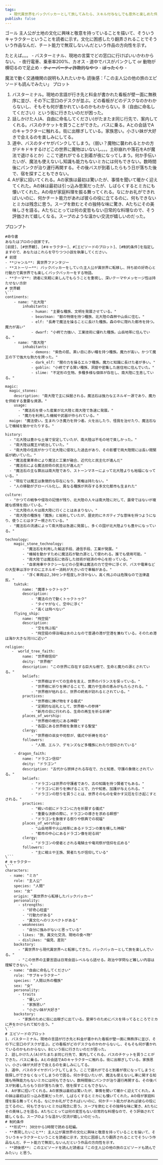 ```yaml
---
tags:
  - 現代異世界をバックパッカーとして旅してみたら、スキル付与なしでも意外と楽しめた件/各話
publish: false
---
```

ゴール
主人公が土地の文化に興味と敬意を持っていることを描いて、そういうキャラクターということを読者に示す。文化に困惑したり翻弄されることでそういう作品なんだ、チート能力で無双しないんだという作品の方向性を示す。

たとえば。。。
	- バスターミナル、現地の言葉でどの窓口に行けばいいかわからない。
	- 夜行電車、乗車率200%、カオス
	- 道中でバスがパンクして or 動物が横切るので足止め
	- ~~ティーパーティ詐欺的なやつ~~
	- ~~ぼったくり~~
	- 

魔法で動く交通機関の説明も入れたいかも
読後感：「この主人公の他の旅のエピソードも読んでみたい」
プロット
1. バスターミナル。現地の言語が行き先と料金が書かれた看板が壁一面に無秩序に並び、その下に窓口のデスクが並ぶ。どの看板がどのデスクなのかわからないし、そもそも何が書かれているのかもわからない。B（自由に命名してください）という街に行きたいのだが困った。
2. 話しかけた人(A、自由に命名してください)がたまたま同じ行先で、案内してくれる。バスのチケットを買うことができた。バスに乗る。Aとの会話でAのキャラクターに触れる。街に出稼ぎしている。家族思い。小さい妹が大好きで会えるのを楽しみにしてる。
3. 道中、バスのタイヤがパンクしてしまう。（弱い？魔物に襲われるとかの方がドキドキするけどこの世界に魔物はいないし。。。土砂崩れや落石をAが魔法で退けるとか）ここで遅れがでると到着が夜になってしまう。何か手伝いたいが、魔法も使えないし知識も能力もないミカには何もできない。数時間後にパンクが治り運行再開する。その後バスが到着したらもう日が落ちた後で、宿を探すこともできない。
4. Aが家に招いてくれる。Aの家族は最初は驚いたが、事情を聞いて暖かく迎えてくれた。Aの妹は最初は引っ込み思案だったが、しばらくするとミカにも懐いてくれた。Aの母が家庭料理を振る舞ってくれる。なにかお礼ができればいいのに、何かチート能力があれば彼らの役に立てるのに、何もできないとミカは残念に思う。スープを飲むとその独特な味に驚き、Aたちにその美味しさを語る。Aたちにとっては何の変哲もない日常的な料理なので、そう評価されて嬉しくなる。スープのような温かい交流が嬉しいのだった。

プロンプト
```text
#命令書
あなたはプロの小説家です。
[前提]、[#世界観]、[#キャラクター]、#[エピソードのプロット]、[#制約条件]を指定しますので、あなたはこれらを守りつつ小説を執筆してください。
# 前提
- **ジャンル**: 異世界ファンタジー
- **ストーリー**: バックパッカーをしていた主人公が異世界に転移し、持ち前の好奇心と行動力で異世界でも楽しくバックパッカーをする物語。
- **テーマ**: 読者に気軽に楽しんでもらうことを重視し、深いテーマやメッセージ性は持たせない方針
# 世界観
\```
continents:
	- name: "北大陸"
	    inhabitants:
	        - human: "主要な種族、文明を発展させている。"
	        - beastman: "獣の特徴を持つ種族、北大陸の森林や山岳に住む。"
	        - elf: "長寿で魔法を操ることに長けた種族。森の中に隠れた都市を持つ。魔力が高い"
	        - dwarf: "小柄で力強い、工業技術に優れた種族。山岳地帯に住んでいる。"
    - name: "南大陸"
	    inhabitants:
	        - demons: "紫色の肌、黒い目に赤い瞳を持つ種族。魔力が高い。かつて魔王の下で強大な勢力を誇った。"
	        - dark_elf: "闇の力を操るエルフ種族。魔力と知識に長けた者が多い。"
	        - goblin: "小柄でずる賢い種族、洞窟や密集した居住地に住んでいた。"
	        - slime: "不定形の生物。多種多様な個体が存在し、南大陸に生息している。"

magic:
  magic_stones:
    description: "南大陸で主に採掘される。魔法石は強力なエネルギー源であり、魔力を供給する重要な資源。"
    usage:
      - "魔法石を使った産業が北大陸と南大陸で急速に発展。"
      - "魔力を利用した機械や武器が作られている。"
  maige: "魔法使い。生まれつき魔力を持つ者。火を出したり、怪我を治せたり、魔法石なしで機械を動かせたりする。"

history:
  - "北大陸は豊かな土壌で安定していたが、南大陸は不毛の地で貧しかった。"
  - "南大陸は魔王が統治していた。"
  - "南大陸の住民がかつて北大陸に侵攻した過去があり、その影響で両大陸間には長い間緊張が続いていた。"
  - "魔法産業革命により魔法と工業が融合、近代化と民主化が進んだ"
  - "魔法石による魔法技術の民主化が進んだ"
  - "魔法石の主な算出は南大陸であり、ストーンマネーによって北大陸よりも裕福になっている。"
  - "現在では魔王は象徴的な存在になり、実権は持たない。"
  - "人の移動がグローバル化し、異なる種族が共存する多文化都市も生まれた"

culture:
  - "かつての戦争や侵攻の記憶が残り、北大陸の人々は南大陸に対して、露骨ではないが複雑な感情を抱いている。"
  - "北大陸の人々は南大陸に行くことはあまりない。"
  - "南大陸の種族を『魔族』と総称していたが、歴史的にネガティブな意味を持つようになり、使うことはタブー視されている。"
  - "魔法石の流通によって南大陸は急速に発展し、多くの国が北大陸よりも豊かになっている。"

technology:
	magic_stone_technology:
	    - "魔法石を利用した輸送手段、通信手段、工業が発展。"
	    - "機械を動かすために魔法石が動力源として使われる。誰でも使用可能。"
	    - "南大陸では魔法石に依存した技術が経済の中心を担っている。"
	    - "自家用車やタクシーなどの小型車は魔法の力で空中に浮くが、バスや電車などの大型車は浮かすのにエネルギー消耗が大きいので車輪がある。"
		- "浮く車両は2,30センチ程度しか浮かない。高く飛ぶのは危険なので法律違反。"
    tuktuk:
	    name: "魔導トゥクトゥク"
	    description:
		    - "魔法の力で動くトゥクトゥク"
		    - "タイヤがなく、空中に浮く"
		    - "高くは飛べない"
	flying_ship:
		name: "飛空挺"
		description:
			- "空を飛ぶ船"
			- "飛空挺の停泊場は水の上なので普通の港が空港を兼ねている。そのため港は海か大きな河川に近い"

religion:
   -  world_tree_faith:
        name: "世界樹信仰"
        deity: "世界樹"
        description: "この世界に存在する巨大な樹で、生命と魔力の源とされている。"
        beliefs:
            - "世界樹はすべての生命を支え、世界のバランスを保っている。"
            - "世界樹に祈りを捧げることで、魔力や生命の恵みがもたらされる。"
            - "世界樹が枯れると、世界の終焉が訪れるとされている。"
        practices:
            - "世界樹に捧げ物をする儀式"
            - "定期的な巡礼として、世界樹への参拝"
            - "新月の日に行われる、生命の再生を祈る祈祷"
        places_of_worship:
            - "世界樹の根元にある神殿"
            - "各国にある世界樹を象徴とする聖堂"
        clergy:
            - "世界樹の巫女や司祭が、儀式や祈祷を司る"
        followers:
            - "人間、エルフ、デモンズなど多種族にわたり信仰されている"

    - dragon_faith:
        name: "ドラゴン信仰"
        deity: "ドラゴン"
        description: "古代から崇拝される存在で、力と知恵、守護の象徴とされている。"
        beliefs:
            - "ドラゴンは世界の守護者であり、古の知識を持つ賢者でもある。"
            - "ドラゴンに祈りを捧げることで、力や知恵、加護が与えられる。"
            - "ドラゴンの怒りを買うことは、世界そのものを脅かす災厄を引き起こすとされる。"
        practices:
            - "戦いの前にドラゴンに力を祈願する儀式"
            - "重要な決断の際に、ドラゴンの導きを求める瞑想"
            - "ドラゴンを象徴する祭りや祭典での祝福"
        places_of_worship:
            - "山岳地帯や火山地帯にあるドラゴンの巣を模した神殿"
            - "都市の中心にあるドラゴン像を祀る祠"
        clergy:
            - "ドラゴンの使者とされる竜騎士や竜司祭が信仰を広める"
        followers:
            - "主に戦士や王族、賢者たちが信仰している"
\```
# キャラクター
\```
characters:
  - name: "ミカ"
	role: "主人公"
	species: "人間"
	sex: "女"
	origin: "異世界から転移したバックパッカー"
	personality:
      - strengths:
        - "好奇心旺盛"
        - "行動力がある"
        - "異文化へのリスペクトがある"
      - weaknesses
		- "自分に強みがないと思っている"
      - likes: "旅、異文化交流、現地の食べ物"
      - dislikes: "偏見、差別"
    backstory:
      - "異世界から現代異世界へと転移してきた。バックパッカーとして旅を楽しんでいる。" 
      - "この世界の主要言語は日常会話レベルなら話せる。政治や学問など難しい内容は理解できない。"
  - name: "自由に命名してください"
    role: "サブキャラクター"
    species: "人間以外の種族"
    sex: "女"
    personality:
	  - traits
	    - "優しい"
	    - "家族思い"
	    - "小さい妹が大好き"
	backstory:
	  - "家族のために街に出稼ぎに出ている。里帰りのためにバスを待ってるところでミカに声をかけられて知り合う。"
\```
# エピソードのプロット
1. バスターミナル。現地の言語が行き先と料金が書かれた看板が壁一面に無秩序に並び、その下に窓口のデスクが並ぶ。どの看板がどのデスクなのかわからないし、そもそも何が書かれているのかもわからない。Bという街に行きたいのだが困った。
2. 話しかけた人(A)がたまたま同じ行先で、案内してくれる。バスのチケットを買うことができた。バスに乗る。Aとの会話でAのキャラクターに触れる。街に出稼ぎしている。家族思い。小さい妹が大好きで会えるのを楽しみにしてる。
3. 道中、バスのタイヤがパンクしてしまう。ここで遅れがでると到着が夜になってしまうと宿探しができなくなってしまうので困る。何か手伝いたいが、魔法も使えないし車に関する知識も特殊能力もないミカには何もできない。数時間後にパンクが治り運行再開する。その後バスが到着したらもう日が落ちた後で、宿を探すこともできない。
4. Aが家に招いてくれる。Aの家族は最初は驚いたが、事情を聞いて暖かく迎えてくれた。Aの妹は最初は引っ込み思案だったが、しばらくするとミカにも懐いてくれた。Aの母が家庭料理を振る舞ってくれる。なにかお礼ができればいいのに、何かチート能力があれば彼らの役に立てるのに、何もできないとミカは残念に思う。スープを飲むとその独特な味に驚き、Aたちにその美味しさを語る。Aたちにとっては何の変哲もない日常的な料理なので、そう評価されて嬉しくなる。スープのような温かい交流が嬉しいのだった。
# 制約条件
- **形式**: 30分から1時間で読める短編。
- **表現したいこと**: 主人公が異世界の文化に興味と敬意を持っていることを描いて、そういうキャラクターということを読者に示す。文化に困惑したり翻弄されることでそういう作品なんだ、チート能力で無双しないんだという作品の方向性を示す。
- **読後感**: このエピソードを読んだ読者は「この主人公の他の旅のエピソードも読んでみたい」と思う。
```

---
